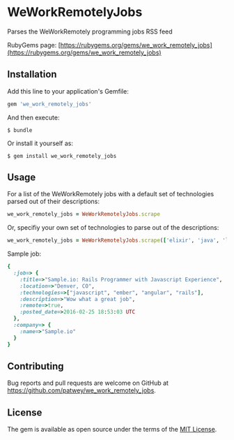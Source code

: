 # WeWorkRemotelyJobs

Parses the WeWorkRemotely programming jobs RSS feed

RubyGems page: [https://rubygems.org/gems/we_work_remotely_jobs](https://rubygems.org/gems/we_work_remotely_jobs)

## Installation

Add this line to your application's Gemfile:

```ruby
gem 'we_work_remotely_jobs'
```

And then execute:

    $ bundle

Or install it yourself as:

    $ gem install we_work_remotely_jobs

## Usage

For a list of the WeWorkRemotely jobs with a default set of technologies parsed out of their descriptions:
```ruby
we_work_remotely_jobs = WeWorkRemotelyJobs.scrape
```

Or, specifiy your own set of technologies to parse out of the descriptions:
```ruby
we_work_remotely_jobs = WeWorkRemotelyJobs.scrape(['elixir', 'java', 'lisp'])
```

Sample job:
```ruby
{ 
  :job=> {
    :title=>"Sample.io: Rails Programmer with Javascript Experience",                                                            :url=>"https://weworkremotely.com/jobs/1-rails-programmer-with-javascript-experience", 
    :location=>"Denver, CO", 
    :technologies=>["javascript", "ember", "angular", "rails"], 
    :description=>"Wow what a great job", 
    :remote=>true, 
    :posted_date=>2016-02-25 18:53:03 UTC
  }, 
  :company=> { 
    :name=>"Sample.io"
  }
}
```

## Contributing

Bug reports and pull requests are welcome on GitHub at https://github.com/patwey/we_work_remotely_jobs.

## License

The gem is available as open source under the terms of the [MIT License](http://opensource.org/licenses/MIT).
